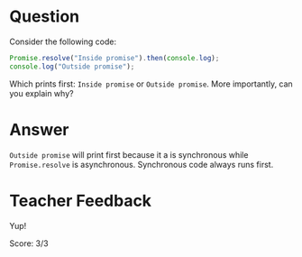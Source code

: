 # Question

Consider the following code:

```js
Promise.resolve("Inside promise").then(console.log);
console.log("Outside promise");
```

Which prints first: `Inside promise` or `Outside promise`. More importantly, can you explain why?

# Answer

`Outside promise` will print first because it a is synchronous while `Promise.resolve` is asynchronous. Synchronous code always runs first.

# Teacher Feedback

Yup!

Score: 3/3